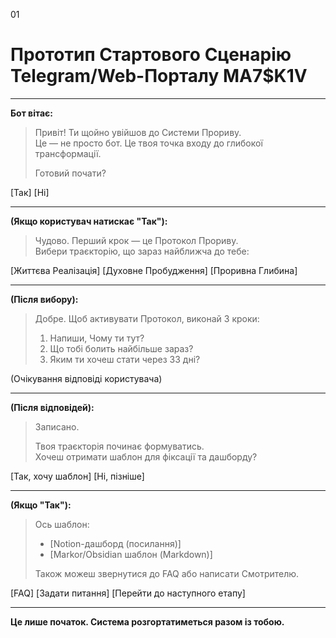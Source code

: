 01
# Прототип Стартового Сценарію Telegram/Web-Порталу MA7$K1V

---

**Бот вітає:**

> Привіт! Ти щойно увійшов до Системи Прориву.  
> Це — не просто бот. Це твоя точка входу до глибокої трансформації.  
>  
> Готовий почати?

[Так] [Ні]

---

**(Якщо користувач натискає "Так"):**

> Чудово. Перший крок — це Протокол Прориву.  
> Вибери траєкторію, що зараз найближча до тебе:

[Життєва Реалізація] [Духовне Пробудження] [Проривна Глибина]

---

**(Після вибору):**

> Добре. Щоб активувати Протокол, виконай 3 кроки:
>  
> 1. Напиши, Чому ти тут?
> 2. Що тобі болить найбільше зараз?
> 3. Яким ти хочеш стати через 33 дні?

(Очікування відповіді користувача)

---

**(Після відповідей):**

> Записано.  
>  
> Твоя траєкторія починає формуватись.  
> Хочеш отримати шаблон для фіксації та дашборду?

[Так, хочу шаблон] [Ні, пізніше]

---

**(Якщо "Так"):**

> Ось шаблон:  
> - [Notion-дашборд (посилання)]  
> - [Markor/Obsidian шаблон (Markdown)]  
>  
> Також можеш звернутися до FAQ або написати Смотрителю.

[FAQ] [Задати питання] [Перейти до наступного етапу]

---

**Це лише початок. Система розгортатиметься разом із тобою.**